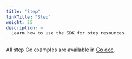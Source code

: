 ```yaml
---
title: "Step"
linkTitle: "Step"
weight: 25
description: >
  Learn how to use the SDK for step resources.
---
```


All step Go examples are available in [Go doc](https://godoc.org/github.com/go-vela/sdk-go/vela#StepService).
